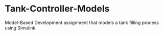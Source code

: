 # Tank-Controller-Models
Model-Based Development assignment that models a tank filling process using Simulink.
